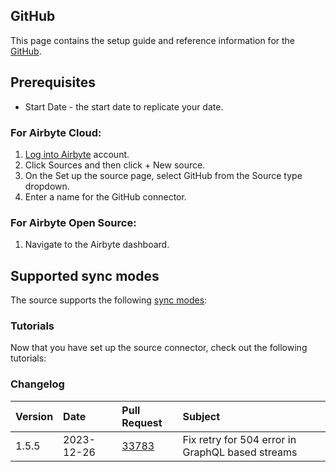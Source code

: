 ## GitHub

<HideInUI>

This page contains the setup guide and reference information for the [GitHub](https://www.github.com).

</HideInUI>

## Prerequisites

- Start Date - the start date to replicate your date.

### For Airbyte Cloud:

1. [Log into Airbyte](https://cloud.airbyte.com/workspaces) account.
2. Click Sources and then click + New source.
3. On the Set up the source page, select GitHub from the Source type dropdown.
4. Enter a name for the GitHub connector.

### For Airbyte Open Source:

1. Navigate to the Airbyte dashboard.

## Supported sync modes

The source supports the following [sync modes](https://docs.airbyte.com/cloud/core-concepts/#connection-sync):

### Tutorials

Now that you have set up the source connector, check out the following tutorials:

### Changelog

| Version | Date       | Pull Request                                             | Subject                                          |
|:--------|:-----------|:---------------------------------------------------------|:-------------------------------------------------|
| 1.5.5   | 2023-12-26 | [33783](https://github.com/airbytehq/airbyte/pull/33783) | Fix retry for 504 error in GraphQL based streams |
